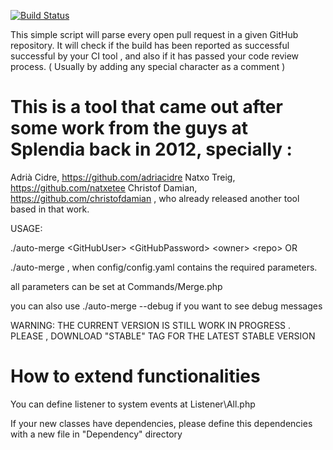 [![Build Status](https://travis-ci.org/fpalomo/auto-pull-request-merger.png)](https://travis-ci.org/fpalomo/auto-pull-request-merger)

This simple script will parse every open pull request in a given GitHub repository. It will check if the build has been reported as successful
successful by your CI tool , and also if it has passed your code review process. ( Usually by adding any special character as a comment )



This is a tool that came out after some work from the guys at Splendia back in 2012, specially :
=====
Adrià Cidre, https://github.com/adriacidre
Natxo Treig, https://github.com/natxetee
Christof Damian, https://github.com/christofdamian , who already released another tool based in that work.


USAGE:

  ./auto-merge \<GitHubUser\> \<GitHubPassword\> \<owner\> \<repo\> OR

  ./auto-merge  , when config/config.yaml contains the required parameters.

all parameters can be set at Commands/Merge.php
  
  you can also use ./auto-merge --debug if you want to see debug messages


WARNING: THE CURRENT VERSION IS STILL WORK IN PROGRESS . PLEASE , DOWNLOAD "STABLE" TAG FOR THE LATEST STABLE VERSION



How to extend functionalities
=====

You can define listener to system events at Listener\All.php

If your new classes have dependencies, please define this dependencies with a new file in "Dependency" directory
